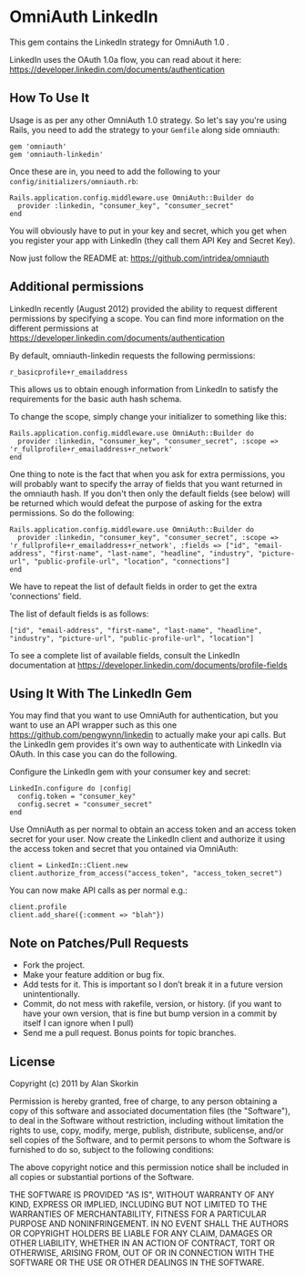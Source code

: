 # OmniAuth LinkedIn

This gem contains the LinkedIn strategy for OmniAuth 1.0 .

LinkedIn uses the OAuth 1.0a flow, you can read about it here: https://developer.linkedin.com/documents/authentication

## How To Use It

Usage is as per any other OmniAuth 1.0 strategy. So let's say you're using Rails, you need to add the strategy to your `Gemfile` along side omniauth:

    gem 'omniauth'
    gem 'omniauth-linkedin'

Once these are in, you need to add the following to your `config/initializers/omniauth.rb`:

    Rails.application.config.middleware.use OmniAuth::Builder do
      provider :linkedin, "consumer_key", "consumer_secret"
    end

You will obviously have to put in your key and secret, which you get when you register your app with LinkedIn (they call them API Key and Secret Key).

Now just follow the README at: https://github.com/intridea/omniauth

## Additional permissions

LinkedIn recently (August 2012) provided the ability to request different permissions by specifying a scope. You can find more information on the different permissions at https://developer.linkedin.com/documents/authentication

By default, omniauth-linkedin requests the following permissions:

    r_basicprofile+r_emailaddress

This allows us to obtain enough information from LinkedIn to satisfy the requirements for the basic auth hash schema.

To change the scope, simply change your initializer to something like this:

    Rails.application.config.middleware.use OmniAuth::Builder do
      provider :linkedin, "consumer_key", "consumer_secret", :scope => 'r_fullprofile+r_emailaddress+r_network'
    end

One thing to note is the fact that when you ask for extra permissions, you will probably want to specify the array of fields that you want returned in the omniauth hash. If you don't then only the default fields (see below) will be returned which would defeat the purpose of asking for the extra permissions. So do the following:

    Rails.application.config.middleware.use OmniAuth::Builder do
      provider :linkedin, "consumer_key", "consumer_secret", :scope => 'r_fullprofile+r_emailaddress+r_network', :fields => ["id", "email-address", "first-name", "last-name", "headline", "industry", "picture-url", "public-profile-url", "location", "connections"]
    end

We have to repeat the list of default fields in order to get the extra 'connections' field.

The list of default fields is as follows:

    ["id", "email-address", "first-name", "last-name", "headline", "industry", "picture-url", "public-profile-url", "location"]

To see a complete list of available fields, consult the LinkedIn documentation at https://developer.linkedin.com/documents/profile-fields

## Using It With The LinkedIn Gem

You may find that you want to use OmniAuth for authentication, but you want to use an API wrapper such as this one https://github.com/pengwynn/linkedin to actually make your api calls. But the LinkedIn gem provides it's own way to authenticate with LinkedIn via OAuth. In this case you can do the following.

Configure the LinkedIn gem with your consumer key and secret:

    LinkedIn.configure do |config|
      config.token = "consumer_key"
      config.secret = "consumer_secret"
    end

Use OmniAuth as per normal to obtain an access token and an access token secret for your user. Now create the LinkedIn client and authorize it using the access token and secret that you ontained via OmniAuth:

    client = LinkedIn::Client.new
    client.authorize_from_access("access_token", "access_token_secret")

You can now make API calls as per normal e.g.:

    client.profile
    client.add_share({:comment => "blah"})

## Note on Patches/Pull Requests

- Fork the project.
- Make your feature addition or bug fix.
- Add tests for it. This is important so I don’t break it in a future version unintentionally.
- Commit, do not mess with rakefile, version, or history. (if you want to have your own version, that is fine but bump version in a commit by itself I can ignore when I pull)
- Send me a pull request. Bonus points for topic branches.

## License

Copyright (c) 2011 by Alan Skorkin

Permission is hereby granted, free of charge, to any person obtaining a copy of this software and associated documentation files (the "Software"), to deal in the Software without restriction, including without limitation the rights to use, copy, modify, merge, publish, distribute, sublicense, and/or sell copies of the Software, and to permit persons to whom the Software is furnished to do so, subject to the following conditions:

The above copyright notice and this permission notice shall be included in all copies or substantial portions of the Software.

THE SOFTWARE IS PROVIDED "AS IS", WITHOUT WARRANTY OF ANY KIND, EXPRESS OR IMPLIED, INCLUDING BUT NOT LIMITED TO THE WARRANTIES OF MERCHANTABILITY, FITNESS FOR A PARTICULAR PURPOSE AND NONINFRINGEMENT. IN NO EVENT SHALL THE AUTHORS OR COPYRIGHT HOLDERS BE LIABLE FOR ANY CLAIM, DAMAGES OR OTHER LIABILITY, WHETHER IN AN ACTION OF CONTRACT, TORT OR OTHERWISE, ARISING FROM, OUT OF OR IN CONNECTION WITH THE SOFTWARE OR THE USE OR OTHER DEALINGS IN THE SOFTWARE.
